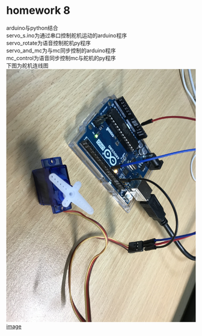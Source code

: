 # homework 8  
  arduino与python结合  
  servo_s.ino为通过串口控制舵机运动的arduino程序  
  servo_rotate为语音控制舵机py程序  
  servo_and_mc为与mc同步控制的arduino程序  
  mc_control为语音同步控制mc与舵机的py程序  
  下图为舵机连线图  
![image](https://github.com/ophwsjtu18/ohw20f/blob/main/zh/homework8/servo_line.JPG?raw=true)
[image](https://github.com/ophwsjtu18/ohw20f/blob/main/zh/homework8/servo_line.JPG?raw=true)
